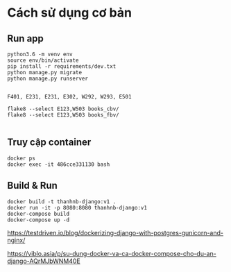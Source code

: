 # Cách sử dụng cơ bản

## Run app
```
python3.6 -m venv env
source env/bin/activate
pip install -r requirements/dev.txt
python manage.py migrate
python manage.py runserver


F401, E231, E231, E302, W292, W293, E501

flake8 --select E123,W503 books_cbv/
flake8 --select E123,W503 books_fbv/


```

## Truy cập container
```
docker ps
docker exec -it 486cce331130 bash
```

## Build & Run 
```
docker build -t thanhnb-django:v1 .
docker run -it -p 8080:8080 thanhnb-django:v1
docker-compose build
docker-compose up -d
```

https://testdriven.io/blog/dockerizing-django-with-postgres-gunicorn-and-nginx/

https://viblo.asia/p/su-dung-docker-va-ca-docker-compose-cho-du-an-django-AQrMJbWNM40E
